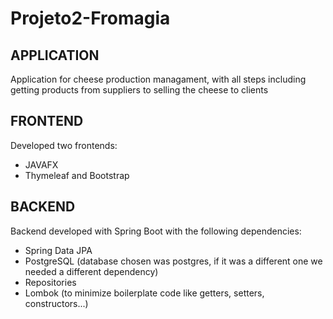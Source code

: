 # Projeto2-Fromagia

## APPLICATION
Application for cheese production managament, with all steps including getting products from suppliers to selling the cheese to clients

## FRONTEND
Developed two frontends:
  - JAVAFX
  - Thymeleaf and Bootstrap

## BACKEND
Backend developed with Spring Boot with the following dependencies:
  - Spring Data JPA
  - PostgreSQL (database chosen was postgres, if it was a different one we needed a different dependency)
  - Repositories
  - Lombok (to minimize boilerplate code like getters, setters, constructors...)
